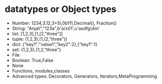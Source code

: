 # datatypes or Object types

- Number: 1234,3.12,3+5i,0b111,Decimal(), Fraction()
- String: "Anjali","123a",b'a/x01',u'asdfg\4m'
- list: [1,2,3],[1,[2,"three"]]
- tuple: (1,2,3),(1,(2,"three"))
- dict: {"key1":"value1","key2":2},{"key1":1}
- set: {1,2,3},{1,2,"three"}
- File
- Boolean: True,False
- None
- Functions, modules,classes
- Advanced types: Decorators, Generators, Iterators,MetaProgramming
